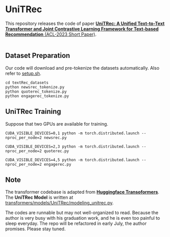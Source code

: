 # UniTRec
This repository releases the code of paper [**UniTRec: A Unified Text-to-Text Transformer and Joint Contrastive Learning Framework for Text-based Recommendation** (ACL-2023 Short Paper)](https://arxiv.org/pdf/2305.15756.pdf).
<br/><br/>


## Dataset Preparation
Our code will download and pre-tokenize the datasets automatically. Also refer to [setup.sh](https://github.com/Veason-silverbullet/UniTRec/blob/master/setup.sh).
<pre><code>cd textRec_datasets
python newsrec_tokenize.py
python quoterec_tokenize.py
python engagerec_tokenize.py</code></pre>


## UniTRec Training
Suppose that two GPUs are available for training.
<pre><code>CUDA_VISIBLE_DEVICES=0,1 python -m torch.distributed.launch --nproc_per_node=2 newsrec.py</code></pre>
<pre><code>CUDA_VISIBLE_DEVICES=2,3 python -m torch.distributed.launch --nproc_per_node=2 quoterec.py</code></pre>
<pre><code>CUDA_VISIBLE_DEVICES=4,5 python -m torch.distributed.launch --nproc_per_node=2 engagerec.py</code></pre>


## Note
The transformer codebase is adapted from [**Huggingface Transoformers**](https://github.com/huggingface/transformers). The **UniTRec Model** is written at [transformers/models/UniTRec/modeling_unitrec.py](https://github.com/Veason-silverbullet/UniTRec/blob/master/transformers/models/UniTRec/modeling_unitrec.py).

The codes are runnable but may not well-organized to read. Because the author is very busy with his graduation work, and he is even too painful to sleep everyday. The repo will be refactored in early July, the author promises. Please stay tuned.
<br/><br/>
